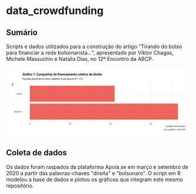 # data_crowdfunding

## Sumário
Scripts e dados utilizados para a construção do artigo "Tirando do bolso para financiar a rede bolsonarista...", apresentado por Viktor Chagas, Michele Massuchin e Natalia Dias, no 12º Encontro da ABCP.

![Gráfico1](graficos/cfplot1.png)

## Coleta de dados
Os dados foram raspados da plataforma Apoia.se em março e setembro de 2020 a partir das palavras-chaves "direita" e "bolsonaro". O script em R modelou a base de dados e plotou os gráficos que integram este mesmo repositório. 

